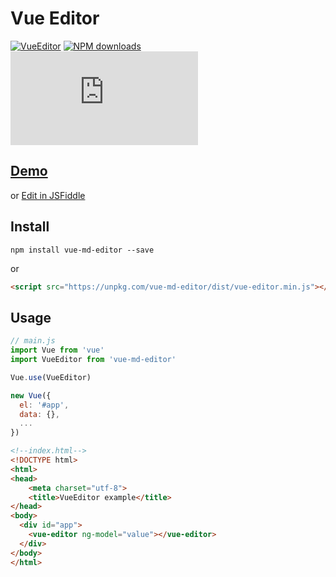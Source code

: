 # Vue Editor

[![VueEditor](https://img.shields.io/npm/v/vue-md-editor.svg)](https://www.npmjs.org/package/vue-md-editor) [![NPM downloads](http://img.shields.io/npm/dm/vue-md-editor.svg)](https://npmjs.org/package/vue-md-editor) [![JS gzip size](http://img.badgesize.io/https://unpkg.com/vue-md-editor/dist/vue-editor.min.js?compression=gzip&label=gzip%20size:%20JS)](https://unpkg.com/vue-md-editor@1.2.1/dist/vue-editor.min.js)

## [Demo](http://vue-editor.beblog.cn/)
or [Edit in JSFiddle](https://jsfiddle.net/mb5kxrfb/6/)

## Install

```shell
npm install vue-md-editor --save
```
or
```html
<script src="https://unpkg.com/vue-md-editor/dist/vue-editor.min.js"></script>
```

## Usage

```js
// main.js
import Vue from 'vue'
import VueEditor from 'vue-md-editor'

Vue.use(VueEditor)

new Vue({
  el: '#app',
  data: {},
  ...
})
```
```html
<!--index.html-->
<!DOCTYPE html>
<html>
<head>
    <meta charset="utf-8">
    <title>VueEditor example</title>
</head>
<body>
  <div id="app">
    <vue-editor ng-model="value"></vue-editor>
  </div>
</body>
</html>
```
